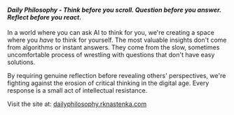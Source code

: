 
#### *Daily Philosophy - Think before you scroll. Question before you answer. Reflect before you react.*

In a world where you can ask AI to think for you, we're creating a space where you *have* to think for yourself. The most valuable insights don't come from algorithms or instant answers. They come from the slow, sometimes uncomfortable process of wrestling with questions that don't have easy solutions.

By requiring genuine reflection before revealing others' perspectives, we're fighting against the erosion of critical thinking in the digital age. Every response is a small act of intellectual resistance.


Visit the site at: [dailyphilosophy.rknastenka.com](https://dailyphilosophy.rknastenka.com)



